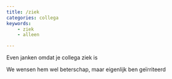 ```yaml
---
title: /ziek
categories: collega
keywords:
    - ziek
    - alleen

---
```


Even janken omdat je collega ziek is

We wensen hem wel beterschap, maar eigenlijk ben geïrriteerd 